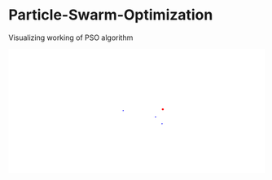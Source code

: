 # Particle-Swarm-Optimization
Visualizing working of PSO algorithm

![Animation](https://github.com/aritraban21/Particle-Swarm-Optimization/blob/5628c11b04fe8ecaff6af51e26b343ab08d7290c/PSO_visualize.gif
)
